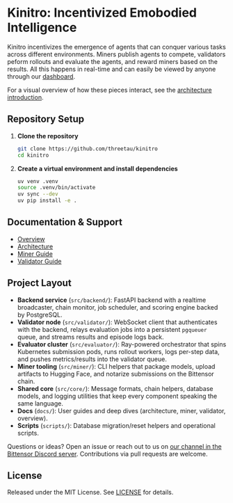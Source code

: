 # Kinitro: Incentivized Emobodied Intelligence

Kinitro incentivizes the emergence of agents that can conquer various tasks across different environments. Miners publish agents to compete, validators peform rollouts and evaluate the agents, and reward miners based on the results. All this happens in real-time and can easily be viewed by anyone through our [dashboard](https://kinitro.ai/dashboard).



For a visual overview of how these pieces interact, see the [architecture introduction](docs/architecture/introduction.md).

## Repository Setup
1. **Clone the repository**
   ```bash
   git clone https://github.com/threetau/kinitro
   cd kinitro
   ```
2. **Create a virtual environment and install dependencies**
   ```bash
   uv venv .venv
   source .venv/bin/activate
   uv sync --dev
   uv pip install -e .
   ```

## Documentation & Support
- [Overview](https://kinitro.ai/docs/overview)
- [Architecture](https://kinitro.ai/docs/architecture/introduction)
- [Miner Guide](https://kinitro.ai/docs/miner)
- [Validator Guide](https://kinitro.ai/docs/validator)

## Project Layout
- **Backend service** (`src/backend/`): FastAPI backend with a realtime broadcaster, chain monitor, job scheduler, and scoring engine backed by PostgreSQL.
- **Validator node** (`src/validator/`): WebSocket client that authenticates with the backend, relays evaluation jobs into a persistent `pgqueuer` queue, and streams results and episode logs back.
- **Evaluator cluster** (`src/evaluator/`): Ray-powered orchestrator that spins Kubernetes submission pods, runs rollout workers, logs per-step data, and pushes metrics/results into the validator queue.
- **Miner tooling** (`src/miner/`): CLI helpers that package models, upload artifacts to Hugging Face, and notarize submissions on the Bittensor chain.
- **Shared core** (`src/core/`): Message formats, chain helpers, database models, and logging utilities that keep every component speaking the same language.
- **Docs** (`docs/`): User guides and deep dives (architecture, miner, validator, overview).
- **Scripts** (`scripts/`): Database migration/reset helpers and operational scripts.



Questions or ideas? Open an issue or reach out to us on [our channel in the Bittensor Discord server](https://discord.gg/96SdmpeMqG). Contributions via pull requests are welcome.

## License
Released under the MIT License. See [LICENSE](LICENSE) for details.
